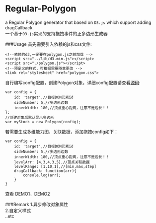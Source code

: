 # Regular-Polygon
a Regular Polygon generator that based on `D3.js` which support adding dragCallback.   
一个基于`D3.js`实现的支持拖拽事件的正多边形生成器

###Usage
首先需要引入依赖的js和css文件:  

    <!--依赖的d3,一定要在polygon.js之前加载 -->
    <script src="../lib/d3.min.js"></script>
    <script src="./polygon.js"></script>
    <!--预定义的样式，可根据需要随意更改 -->
    <link rel="stylesheet" href="polygon.css">

自行编写config配置，创建Polygon对象，详细config配置请查看[源码](./polygon.js "polygon.js"):

    var config = {
        id: 'target',//目标DOM元素id
        sideNumber: 5,//多边形边数
        innerWidth: 180,//顶点重心距离，注意不是边长！！
    };
    //创建对象后默认显示多边形
    var myStock = new Polygon(config);

若需要生成多维能力图，关联数据，添加拖拽config如下：

    var config = {
        id: 'target',//目标DOM元素id
        sideNumber: 5,//多边形边数
        innerWidth: 180,//顶点重心距离，注意不是边长！！
        levelArr: [4,3,4,3,5],//顶点关联数据
        levelRange: [1,10,1],//[min,max,step]
        dragCallback: function(arr){
            console.log(arr);
        }
    }
查看 [DEMO1](./demo1.html "自定义生成正多边形")，[DEMO2](./demo2.html "添加关联数据和拖拽事件以改变数据")

###Remark
1.异步修改对象属性  
2.自定义样式  
..etc
